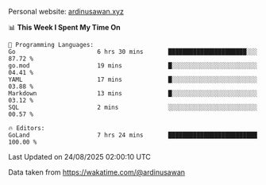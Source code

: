 Personal website: [ardinusawan.xyz](https://ardinusawan.xyz)

<!--START_SECTION:waka-->
📊 **This Week I Spent My Time On** 

```text
💬 Programming Languages: 
Go                       6 hrs 30 mins       ██████████████████████░░░   87.72 % 
go.mod                   19 mins             █░░░░░░░░░░░░░░░░░░░░░░░░   04.41 % 
YAML                     17 mins             █░░░░░░░░░░░░░░░░░░░░░░░░   03.88 % 
Markdown                 13 mins             █░░░░░░░░░░░░░░░░░░░░░░░░   03.12 % 
SQL                      2 mins              ░░░░░░░░░░░░░░░░░░░░░░░░░   00.57 % 

🔥 Editors: 
GoLand                   7 hrs 24 mins       █████████████████████████   100.00 % 
```


 Last Updated on 24/08/2025 02:00:10 UTC
<!--END_SECTION:waka-->
Data taken from https://wakatime.com/@ardinusawan
